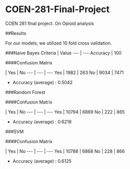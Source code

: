 # COEN-281-Final-Project
COEN 281 final project.  On Opioid analysis


##Results

For our models, we utilized 10 fold cross validation.

###Naive Bayes
 Criteria | Value
 --- | ---
 Accuracy | 100


####Confusion Matrix

 | Yes | No
 --- | --- | ---
 Yes | 1982 | 263
 No | 9034 | 7471 
 
- Accuracy (average) : 0.5042


###Random Forest

####Confusion Matrix

 | Yes | No
--- | --- | ---
Yes | 10794 | 6869
No | 222 | 865

- Accuracy (average) : 0.6218

      
###SVM

####Confusion Matrix

 | Yes | No
 --- | --- | ---
 Yes | 10788 | 6868
 No | 228 | 866
 
 
- Accuracy (average) : 0.6125 







